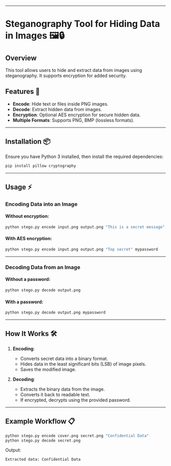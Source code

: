 
---

# **Steganography Tool for Hiding Data in Images** 🖼️🔒

## **Overview**

This tool allows users to hide and extract data from images using steganography. It supports encryption for added security.

## **Features** 🚀

- **Encode**: Hide text or files inside PNG images.
- **Decode**: Extract hidden data from images.
- **Encryption**: Optional AES encryption for secure hidden data.
- **Multiple Formats**: Supports PNG, BMP (lossless formats).

---

## **Installation** 📦

Ensure you have Python 3 installed, then install the required dependencies:

```bash
pip install pillow cryptography
```

---

## **Usage** ⚡

### **Encoding Data into an Image**
#### Without encryption:
```bash
python stego.py encode input.png output.png "This is a secret message"
```

#### With AES encryption:
```bash
python stego.py encode input.png output.png "Top secret" mypassword
```

---

### **Decoding Data from an Image**
#### Without a password:
```bash
python stego.py decode output.png
```

#### With a password:
```bash
python stego.py decode output.png mypassword
```

---

## **How It Works** 🛠️

1. **Encoding**:
   - Converts secret data into a binary format.
   - Hides data in the least significant bits (LSB) of image pixels.
   - Saves the modified image.

2. **Decoding**:
   - Extracts the binary data from the image.
   - Converts it back to readable text.
   - If encrypted, decrypts using the provided password.

---

## **Example Workflow** 📋

```bash
python stego.py encode cover.png secret.png "Confidential Data"
python stego.py decode secret.png
```

Output:
```
Extracted data: Confidential Data
```

